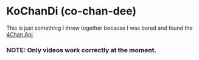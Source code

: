 
# KoChanDi (co-chan-dee)

This is just something I threw together because I was bored and found the [4Chan Api](https://github.com/4chan/4chan-API).

### NOTE: Only videos work correctly at the moment. 